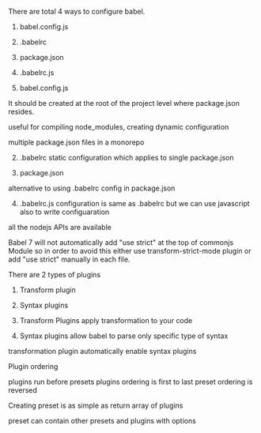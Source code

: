 There are total 4 ways to configure babel.

1. babel.config.js
2. .babelrc
3. package.json
4. .babelrc.js

1. babel.config.js

It should be created at the root of the project level where package.json resides.

useful for compiling node_modules, creating dynamic configuration

multiple package.json files in a monorepo

2. .babelrc
static configuration which applies to single package.json

3. package.json

alternative to using .babelrc config in package.json

4. .babelrc.js
configuration is same as .babelrc but we can use javascript also to write configuaration

all the nodejs APIs are available 

Babel 7 will not automatically add "use strict" at the top of commonjs Module so in order to avoid this either use transform-strict-mode plugin or add "use strict" manually in each file.

There are 2 types of plugins 
1. Transform plugin
2. Syntax plugins

1. Transform Plugins apply transformation to your code

2. Syntax plugins allow babel to parse only specific type of syntax

transformation plugin automatically enable syntax plugins

Plugin ordering

plugins run before presets
plugins ordering is first to last
preset ordering is reversed 

Creating preset is as simple as return array of plugins

preset can contain other presets and plugins with options




